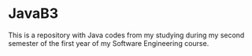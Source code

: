# JavaB3
This is a repository with Java codes from my studying during my second semester of the first year of my Software Engineering course.
